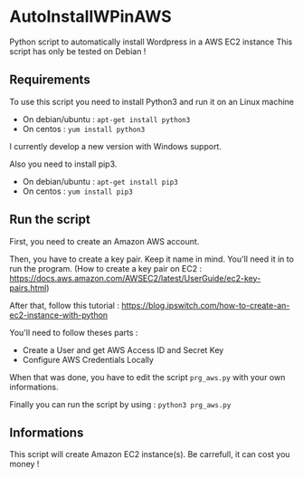 # AutoInstallWPinAWS
Python script to automatically install Wordpress in a AWS EC2 instance
This script has only be tested on Debian ! 

## Requirements
To use this script you need to install Python3 and run it on an Linux machine
* On debian/ubuntu : `apt-get install python3`
* On centos : `yum install python3`

I currently develop a new version with Windows support.

Also you need to install pip3.
* On debian/ubuntu : `apt-get install pip3`
* On centos : `yum install pip3`

## Run the script
First, you need to create an Amazon AWS account.

Then, you have to create a key pair. Keep it name in mind. You'll need it in to run the program. (How to create a key pair on EC2 : https://docs.aws.amazon.com/AWSEC2/latest/UserGuide/ec2-key-pairs.html)

After that, follow this tutorial : https://blog.ipswitch.com/how-to-create-an-ec2-instance-with-python

You'll need to follow theses parts :

* Create a User and get AWS Access ID and Secret Key
* Configure AWS Credentials Locally

When that was done, you have to edit the script `prg_aws.py` with your own informations.

Finally you can run the script by using : `python3 prg_aws.py`

## Informations

This script will create Amazon EC2 instance(s). Be carrefull, it can cost you money !
